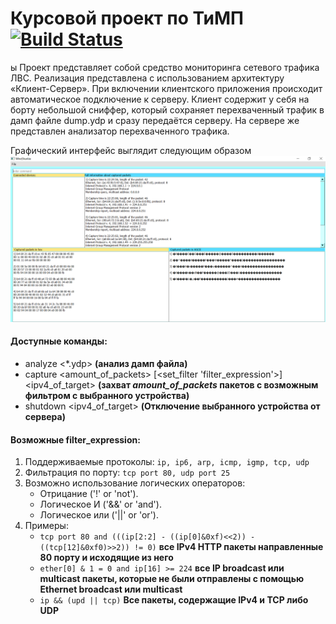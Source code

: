 # Курсовой проект по ТиМП [![Build Status](https://travis-ci.org/PlotnikovAleksey/k_project.svg?branch=master)](https://travis-ci.org/PlotnikovAleksey/k_project)
ы
Проект представляет собой средство мониторинга сетевого трафика ЛВС. Реализация представлена с использованием архитектуру «Клиент-Сервер».
При включении клиентского приложения происходит автоматическое подключение к серверу. Клиент содержит у себя на борту небольшой сниффер, который сохраняет перехваченный трафик в дамп файле dump.ydp и сразу передаётся серверу. На сервере же представлен анализатор перехваченного трафика.

Графический интерфейс выглядит следующим образом
![server GUI](img/GUI.png "Графический интерфейс")


#### Доступные команды:
* analyze <*.ydp> **(анализ дамп файла)**
* capture <amount_of_packets> [<set_filter 'filter_expression'>] <ipv4_of_target> **(захват *amount_of_packets* пакетов с возможным фильтром с выбранного устройства)**
* shutdown <ipv4_of_target> **(Отключение выбранного устройства от сервера)**
#### Возможные filter_expression:
1. Поддерживаемые протоколы: ```ip, ip6, arp, icmp, igmp, tcp, udp```
2. Фильтрация по порту: ```tcp port 80, udp port 25```
3. Возможно использование логических операторов:
   * Отрицание ('!' or 'not').
   * Логическое И ('&&' or 'and').
   * Логическое или ('||' or 'or'). 
4. Примеры:
   * ```tcp port 80 and (((ip[2:2] - ((ip[0]&0xf)<<2)) - ((tcp[12]&0xf0)>>2)) != 0)```
**все IPv4 HTTP пакеты направленные 80 порту и исходящие из него**
   * ```ether[0] & 1 = 0 and ip[16] >= 224```
**все IP broadcast или multicast пакеты, которые не были отправлены с помощью Ethernet broadcast или multicast**
   * ```ip && (upd || tcp)```
**Все пакеты, содержащие IPv4 и TCP либо UDP**

